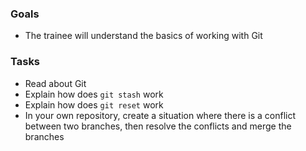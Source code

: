 
### Goals
- The trainee will understand the basics of working with Git

### Tasks
- Read about Git
- Explain how does `git stash` work
- Explain how does `git reset` work
- In your own repository, create a situation where there is a conflict between two branches, then resolve the conflicts and merge the branches